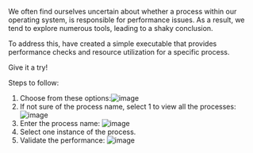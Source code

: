 We often find ourselves uncertain about whether a process within our operating system, is responsible for performance issues. 
As a result, we tend to explore numerous tools, leading to a shaky conclusion.

To address this, have created a simple executable that provides performance checks and resource utilization for a specific process. 

Give it a try!

Steps to follow:
1) Choose from these options:![image](https://github.com/shrutisawant6/performance-check/assets/140047758/2bf10d9e-de3b-433d-bc87-22eb0ae938ec)
2) If not sure of the process name, select 1 to view all the processes: ![image](https://github.com/shrutisawant6/performance-check/assets/140047758/61e2f30e-e711-44dd-8c8f-733554c02068)
3) Enter the process name: ![image](https://github.com/shrutisawant6/performance-check/assets/140047758/26f1b6dc-1b09-458b-ac59-9c35b4d7bedf)
4) Select one instance of the process.
5) Validate the performance: ![image](https://github.com/shrutisawant6/performance-check/assets/140047758/e774702e-15bf-458b-afd1-a2d23da8efd7)
